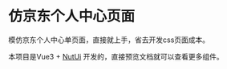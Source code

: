 # 仿京东个人中心页面

模仿京东个人中心单页面，直接就上手，省去开发css页面成本。

本项目是Vue3 + [NutUi](https://ext.dcloud.net.cn/plugin?id=13491)  开发的，直接预览文档就可以查看更多组件。
